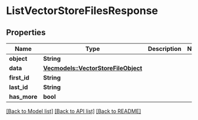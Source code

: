 # ListVectorStoreFilesResponse

## Properties

Name | Type | Description | Notes
------------ | ------------- | ------------- | -------------
**object** | **String** |  | 
**data** | [**Vec<models::VectorStoreFileObject>**](VectorStoreFileObject.md) |  | 
**first_id** | **String** |  | 
**last_id** | **String** |  | 
**has_more** | **bool** |  | 

[[Back to Model list]](../README.md#documentation-for-models) [[Back to API list]](../README.md#documentation-for-api-endpoints) [[Back to README]](../README.md)


